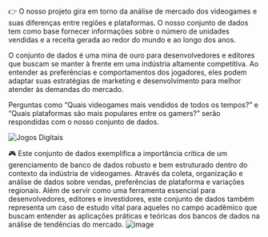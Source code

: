 👉 O nosso projeto gira em torno da análise de mercado dos videogames e suas diferenças entre regiões e plataformas. O nosso conjunto de dados tem como base fornecer informações sobre o número de unidades vendidas e a receita gerada ao redor do mundo e ao longo dos anos.

O conjunto de dados é uma mina de ouro para desenvolvedores e editores que buscam se manter à frente em uma indústria altamente competitiva. Ao entender as preferências e comportamentos dos jogadores, eles podem adaptar suas estratégias de marketing e desenvolvimento para melhor atender às demandas do mercado.

Perguntas como “Quais videogames mais vendidos de todos os tempos?” e “Quais plataformas são mais populares entre os gamers?” serão respondidas com o nosso conjunto de dados. 

![Jogos Digitais](https://images.unsplash.com/photo-1601153211050-ae2e1fa428d7?q=80&w=2070&auto=format&fit=crop&ixlib=rb-4.0.3&ixid=M3wxMjA3fDB8MHxwaG90by1wYWdlfHx8fGVufDB8fHx8fA%3D%3D)

🎮 Este conjunto de dados exemplifica a importância crítica de um gerenciamento de banco de dados robusto e bem estruturado dentro do contexto da indústria de videogames. Através da coleta, organização e análise de dados sobre vendas, preferências de plataforma e variações regionais. Além de servir como uma ferramenta essencial para desenvolvedores, editores e investidores, este conjunto de dados também representa um caso de estudo vital para aqueles no campo acadêmico que buscam entender as aplicações práticas e teóricas dos bancos de dados na análise de tendências do mercado. 
![image](https://images.unsplash.com/photo-1489257712451-3a66755ca19c?q=80&w=2070&auto=format&fit=crop&ixlib=rb-4.0.3&ixid=M3wxMjA3fDB8MHxwaG90by1wYWdlfHx8fGVufDB8fHx8fA%3D%3D)


